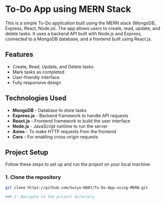 # To-Do App using MERN Stack

This is a simple To-Do application built using the MERN stack (MongoDB, Express, React, Node.js). The app allows users to create, read, update, and delete tasks. It uses a backend API built with Node.js and Express, connected to a MongoDB database, and a frontend built using React.js.

## Features

- Create, Read, Update, and Delete tasks
- Mark tasks as completed
- User-friendly interface
- Fully responsive design

## Technologies Used

- **MongoDB** - Database to store tasks
- **Express.js** - Backend framework to handle API requests
- **React.js** - Frontend framework to build the user interface
- **Node.js** - JavaScript runtime to run the server
- **Axios** - To make HTTP requests from the frontend
- **Cors** - For enabling cross-origin requests

## Project Setup

Follow these steps to set up and run the project on your local machine:

### 1. Clone the repository

```bash
git clone https://github.com/Surya-0007/To-Do-App-using-MERN.git

### 2. Navigate to the project directory

